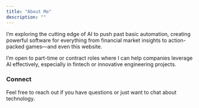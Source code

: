 ```yaml
---
title: "About Me"
description: ""
---
```


I’m exploring the cutting edge of AI to push past basic automation, creating powerful software for everything from financial market insights to action-packed games—and even this website. 

I’m open to part-time or contract roles where I can help companies leverage AI effectively, especially in fintech or innovative engineering projects.

### Connect
Feel free to reach out if you have questions or just want to chat about technology.

